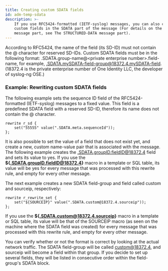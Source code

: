 ```yaml
---
title: Creating custom SDATA fields
id: adm-temp-sdata
description: >-
    If you use RFC5424-formatted (IETF-syslog) messages, you can also create
    custom fields in the SDATA part of the message (For details on the SDATA
    message part, see The STRUCTURED-DATA message part).
---
```


According to RFC5424, the name of the field (its SD-ID) must not contain
the @ character for reserved SD-IDs. Custom SDATA fields must be in the
following format: .SDATA.group-name@\<private enterprise
number\>.field-name, for example,
.SDATA.mySDATA-field-group@18372.4.mySDATA-field. (18372.4 is the
private enterprise number of One Identity LLC, the developer of
syslog-ng OSE.)

### Example: Rewriting custom SDATA fields

The following example sets the sequence ID field of the
RFC5424-formatted (IETF-syslog) messages to a fixed value. This field is
a predefined SDATA field with a reserved SD-ID, therefore its name does
not contain the @ character.

```config
rewrite r_sd {
    set("55555" value(".SDATA.meta.sequenceId"));
};
```

It is also possible to set the value of a field that does not exist yet,
and create a new, custom name-value pair that is associated with the
message. The following example creates the
.SDATA.groupID.fieldID@18372.4 field and sets its value to yes. If you
use the **${.SDATA.groupID.fieldID@18372.4}** macro in a template or
SQL table, its value will be yes for every message that was processed
with this rewrite rule, and empty for every other message.

The next example creates a new SDATA field-group and field called custom
and sourceip, respectively:

```config
rewrite r_rewrite_set {
    set("${SOURCEIP}" value(".SDATA.custom@18372.4.sourceip"));
};
```

If you use the **${.SDATA.custom@18372.4.sourceip}** macro in a
template or SQL table, its value will be that of the SOURCEIP macro (as
seen on the machine where the SDATA field was created) for every message
that was processed with this rewrite rule, and empty for every other
message.

You can verify whether or not the format is correct by looking at the
actual network traffic. The SDATA field-group will be called
custom@18372.4, and sourceip will become a field within that group. If
you decide to set up several fields, they will be listed in consecutive
order within the field-group\'s SDATA block.
